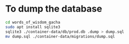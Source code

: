 # To dump the database

```bash
cd words_of_wisdom_gacha
sudo apt install sqlite3
sqlite3 ./container-data/db/prod.db .dump > dump.sql
mv dump.sql ./container-data/migrations/dump.sql
```

